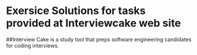 # Exersice Solutions for tasks provided at Interviewcake web site
##Interview Cake is a study tool that preps software engineering candidates for coding interviews.